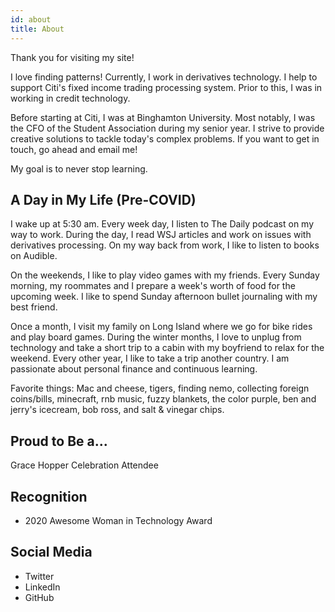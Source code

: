 ```yaml
---
id: about
title: About
---
```

Thank you for visiting my site!

I love finding patterns! Currently, I work in derivatives technology. I help to support Citi's fixed income trading processing system. Prior to this, I was in working in credit technology.
 
Before starting at Citi, I was at Binghamton University. Most notably, I was the CFO of the Student Association during my senior year. I strive to provide creative solutions to tackle today's complex problems. If you want to get in touch, go ahead and email me!
 
My goal is to never stop learning.

## A Day in My Life (Pre-COVID)
I wake up at 5:30 am. Every week day, I listen to The Daily podcast on my way to work. During the day, I read WSJ articles and work on issues with derivatives processing. On my way back from work, I like to listen to books on Audible.

On the weekends, I like to play video games with my friends. Every Sunday morning, my roommates and I prepare a week's worth of food for the upcoming week. I like to spend Sunday afternoon bullet journaling with my best friend.

Once a month, I visit my family on Long Island where we go for bike rides and play board games. During the winter months, I love to unplug from technology and take a short trip to a cabin with my boyfriend to relax for the weekend. Every other year, I like to take a trip another country. I am passionate about personal finance and continuous learning. 

Favorite things: Mac and cheese, tigers, finding nemo, collecting foreign coins/bills, minecraft, rnb music, fuzzy blankets, the color purple, ben and jerry's icecream, bob ross, and salt & vinegar chips.

## Proud to Be a...

Grace Hopper Celebration Attendee

## Recognition

- 2020 Awesome Woman in Technology Award

## Social Media

- Twitter
- LinkedIn
- GitHub
